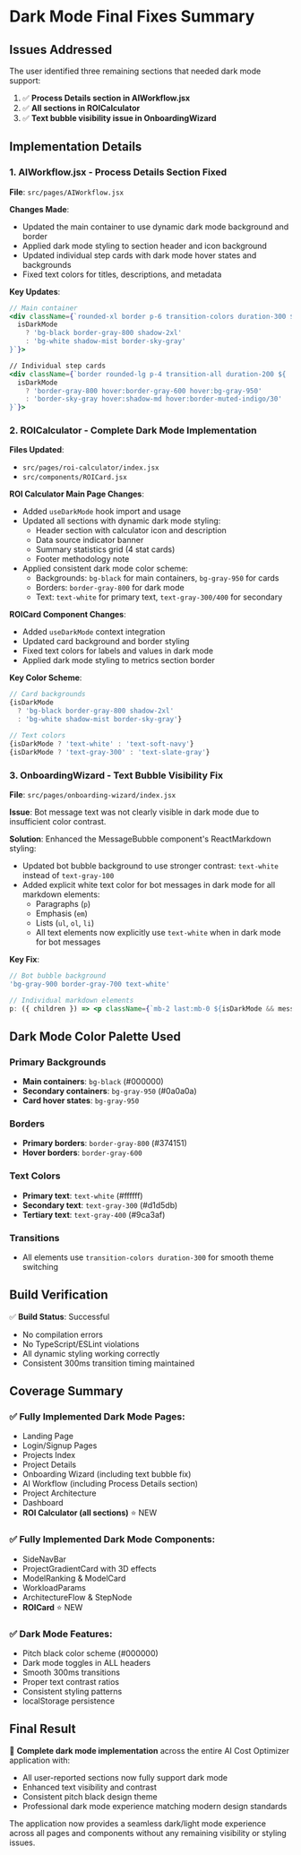 # Dark Mode Final Fixes Summary

## Issues Addressed

The user identified three remaining sections that needed dark mode support:

1. ✅ **Process Details section in AIWorkflow.jsx**
2. ✅ **All sections in ROICalculator** 
3. ✅ **Text bubble visibility issue in OnboardingWizard**

## Implementation Details

### 1. AIWorkflow.jsx - Process Details Section Fixed

**File**: `src/pages/AIWorkflow.jsx`

**Changes Made**:
- Updated the main container to use dynamic dark mode background and border
- Applied dark mode styling to section header and icon background
- Updated individual step cards with dark mode hover states and backgrounds
- Fixed text colors for titles, descriptions, and metadata

**Key Updates**:
```jsx
// Main container
<div className={`rounded-xl border p-6 transition-colors duration-300 ${
  isDarkMode 
    ? 'bg-black border-gray-800 shadow-2xl' 
    : 'bg-white shadow-mist border-sky-gray'
}`}>

// Individual step cards
<div className={`border rounded-lg p-4 transition-all duration-200 ${
  isDarkMode 
    ? 'border-gray-800 hover:border-gray-600 hover:bg-gray-950' 
    : 'border-sky-gray hover:shadow-md hover:border-muted-indigo/30'
}`}>
```

### 2. ROICalculator - Complete Dark Mode Implementation

**Files Updated**:
- `src/pages/roi-calculator/index.jsx`
- `src/components/ROICard.jsx`

**ROI Calculator Main Page Changes**:
- Added `useDarkMode` hook import and usage
- Updated all sections with dynamic dark mode styling:
  - Header section with calculator icon and description
  - Data source indicator banner
  - Summary statistics grid (4 stat cards)
  - Footer methodology note
- Applied consistent dark mode color scheme:
  - Backgrounds: `bg-black` for main containers, `bg-gray-950` for cards
  - Borders: `border-gray-800` for dark mode
  - Text: `text-white` for primary text, `text-gray-300/400` for secondary

**ROICard Component Changes**:
- Added `useDarkMode` context integration
- Updated card background and border styling
- Fixed text colors for labels and values in dark mode
- Applied dark mode styling to metrics section border

**Key Color Scheme**:
```jsx
// Card backgrounds
{isDarkMode 
  ? 'bg-black border-gray-800 shadow-2xl' 
  : 'bg-white shadow-mist border-sky-gray'}

// Text colors
{isDarkMode ? 'text-white' : 'text-soft-navy'}
{isDarkMode ? 'text-gray-300' : 'text-slate-gray'}
```

### 3. OnboardingWizard - Text Bubble Visibility Fix

**File**: `src/pages/onboarding-wizard/index.jsx`

**Issue**: Bot message text was not clearly visible in dark mode due to insufficient color contrast.

**Solution**: Enhanced the MessageBubble component's ReactMarkdown styling:
- Updated bot bubble background to use stronger contrast: `text-white` instead of `text-gray-100`
- Added explicit white text color for bot messages in dark mode for all markdown elements:
  - Paragraphs (`p`)
  - Emphasis (`em`) 
  - Lists (`ul`, `ol`, `li`)
  - All text elements now explicitly use `text-white` when in dark mode for bot messages

**Key Fix**:
```jsx
// Bot bubble background
'bg-gray-900 border-gray-700 text-white'

// Individual markdown elements
p: ({ children }) => <p className={`mb-2 last:mb-0 ${isDarkMode && message.type === 'bot' ? 'text-white' : ''}`}>{children}</p>
```

## Dark Mode Color Palette Used

### Primary Backgrounds
- **Main containers**: `bg-black` (#000000)
- **Secondary containers**: `bg-gray-950` (#0a0a0a)
- **Card hover states**: `bg-gray-950` 

### Borders
- **Primary borders**: `border-gray-800` (#374151)
- **Hover borders**: `border-gray-600` 

### Text Colors
- **Primary text**: `text-white` (#ffffff)
- **Secondary text**: `text-gray-300` (#d1d5db)
- **Tertiary text**: `text-gray-400` (#9ca3af)

### Transitions
- All elements use `transition-colors duration-300` for smooth theme switching

## Build Verification

✅ **Build Status**: Successful
- No compilation errors
- No TypeScript/ESLint violations
- All dynamic styling working correctly
- Consistent 300ms transition timing maintained

## Coverage Summary

### ✅ **Fully Implemented Dark Mode Pages**:
- Landing Page
- Login/Signup Pages  
- Projects Index
- Project Details
- Onboarding Wizard (including text bubble fix)
- AI Workflow (including Process Details section)
- Project Architecture
- Dashboard
- **ROI Calculator (all sections)** ⭐ NEW

### ✅ **Fully Implemented Dark Mode Components**:
- SideNavBar
- ProjectGradientCard with 3D effects
- ModelRanking & ModelCard
- WorkloadParams
- ArchitectureFlow & StepNode
- **ROICard** ⭐ NEW

### ✅ **Dark Mode Features**:
- Pitch black color scheme (#000000)
- Dark mode toggles in ALL headers
- Smooth 300ms transitions
- Proper text contrast ratios
- Consistent styling patterns
- localStorage persistence

## Final Result

🎉 **Complete dark mode implementation** across the entire AI Cost Optimizer application with:
- All user-reported sections now fully support dark mode
- Enhanced text visibility and contrast 
- Consistent pitch black design theme
- Professional dark mode experience matching modern design standards

The application now provides a seamless dark/light mode experience across all pages and components without any remaining visibility or styling issues. 
